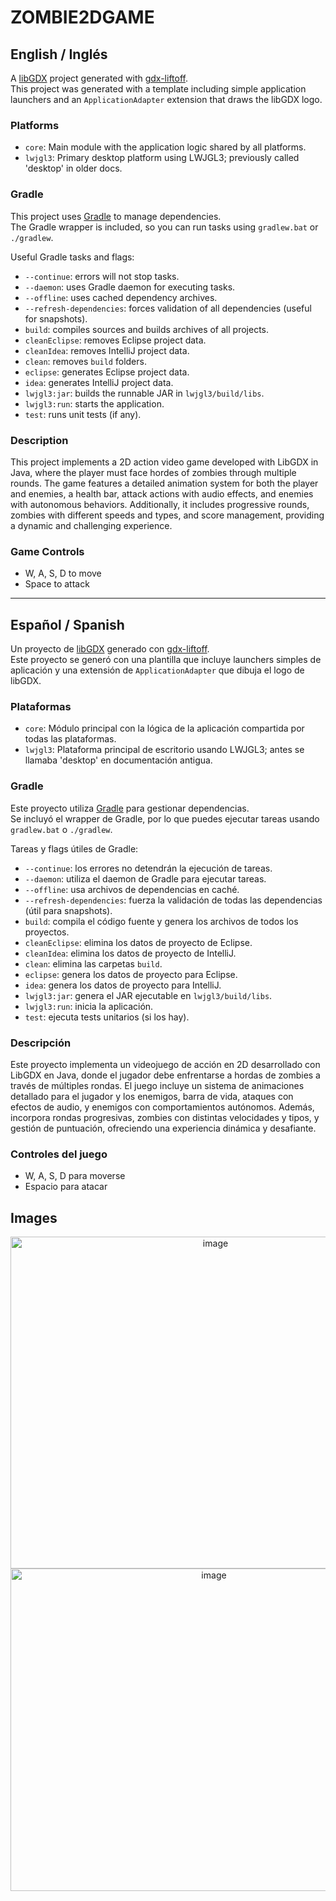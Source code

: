 # ZOMBIE2DGAME

## English / Inglés

A [libGDX](https://libgdx.com/) project generated with [gdx-liftoff](https://github.com/libgdx/gdx-liftoff).  
This project was generated with a template including simple application launchers and an `ApplicationAdapter` extension that draws the libGDX logo.

### Platforms

- `core`: Main module with the application logic shared by all platforms.
- `lwjgl3`: Primary desktop platform using LWJGL3; previously called 'desktop' in older docs.

### Gradle

This project uses [Gradle](https://gradle.org/) to manage dependencies.  
The Gradle wrapper is included, so you can run tasks using `gradlew.bat` or `./gradlew`.

Useful Gradle tasks and flags:

- `--continue`: errors will not stop tasks.
- `--daemon`: uses Gradle daemon for executing tasks.
- `--offline`: uses cached dependency archives.
- `--refresh-dependencies`: forces validation of all dependencies (useful for snapshots).
- `build`: compiles sources and builds archives of all projects.
- `cleanEclipse`: removes Eclipse project data.
- `cleanIdea`: removes IntelliJ project data.
- `clean`: removes `build` folders.
- `eclipse`: generates Eclipse project data.
- `idea`: generates IntelliJ project data.
- `lwjgl3:jar`: builds the runnable JAR in `lwjgl3/build/libs`.
- `lwjgl3:run`: starts the application.
- `test`: runs unit tests (if any).

### Description

This project implements a 2D action video game developed with LibGDX in Java, where the player must face hordes of zombies through multiple rounds. The game features a detailed animation system for both the player and enemies, a health bar, attack actions with audio effects, and enemies with autonomous behaviors. Additionally, it includes progressive rounds, zombies with different speeds and types, and score management, providing a dynamic and challenging experience.

### Game Controls

- W, A, S, D to move  
- Space to attack

---

## Español / Spanish

Un proyecto de [libGDX](https://libgdx.com/) generado con [gdx-liftoff](https://github.com/libgdx/gdx-liftoff).  
Este proyecto se generó con una plantilla que incluye launchers simples de aplicación y una extensión de `ApplicationAdapter` que dibuja el logo de libGDX.

### Plataformas

- `core`: Módulo principal con la lógica de la aplicación compartida por todas las plataformas.
- `lwjgl3`: Plataforma principal de escritorio usando LWJGL3; antes se llamaba 'desktop' en documentación antigua.

### Gradle

Este proyecto utiliza [Gradle](https://gradle.org/) para gestionar dependencias.  
Se incluyó el wrapper de Gradle, por lo que puedes ejecutar tareas usando `gradlew.bat` o `./gradlew`.

Tareas y flags útiles de Gradle:

- `--continue`: los errores no detendrán la ejecución de tareas.
- `--daemon`: utiliza el daemon de Gradle para ejecutar tareas.
- `--offline`: usa archivos de dependencias en caché.
- `--refresh-dependencies`: fuerza la validación de todas las dependencias (útil para snapshots).
- `build`: compila el código fuente y genera los archivos de todos los proyectos.
- `cleanEclipse`: elimina los datos de proyecto de Eclipse.
- `cleanIdea`: elimina los datos de proyecto de IntelliJ.
- `clean`: elimina las carpetas `build`.
- `eclipse`: genera los datos de proyecto para Eclipse.
- `idea`: genera los datos de proyecto para IntelliJ.
- `lwjgl3:jar`: genera el JAR ejecutable en `lwjgl3/build/libs`.
- `lwjgl3:run`: inicia la aplicación.
- `test`: ejecuta tests unitarios (si los hay).

### Descripción

Este proyecto implementa un videojuego de acción en 2D desarrollado con LibGDX en Java, donde el jugador debe enfrentarse a hordas de zombies a través de múltiples rondas. El juego incluye un sistema de animaciones detallado para el jugador y los enemigos, barra de vida, ataques con efectos de audio, y enemigos con comportamientos autónomos. Además, incorpora rondas progresivas, zombies con distintas velocidades y tipos, y gestión de puntuación, ofreciendo una experiencia dinámica y desafiante.

### Controles del juego

- W, A, S, D para moverse  
- Espacio para atacar


## Images

<div align=center >
  <img align=center width="640" height="531" alt="image" src="https://github.com/user-attachments/assets/37b6e6ce-6333-4da9-87ae-e214ed8c3127" />
  
  <img align=center width="635" height="516" alt="image" src="https://github.com/user-attachments/assets/ba83b363-b953-486a-b532-9bfe6016884f" />
</div>
